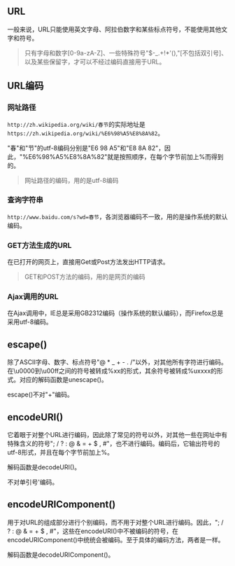 ## URL
一般来说，URL只能使用英文字母、阿拉伯数字和某些标点符号，不能使用其他文字和符号。

> 只有字母和数字[0-9a-zA-Z]、一些特殊符号"$-_.+!*'(),"[不包括双引号]、以及某些保留字，才可以不经过编码直接用于URL。

## URL编码
### 网址路径
`http://zh.wikipedia.org/wiki/春节`的实际地址是`https://zh.wikipedia.org/wiki/%E6%98%A5%E8%8A%82`。

"春"和"节"的utf-8编码分别是"E6 98 A5"和"E8 8A 82"，因此，"%E6%98%A5%E8%8A%82"就是按照顺序，在每个字节前加上%而得到的。

> 网址路径的编码，用的是utf-8编码

### 查询字符串

`http://www.baidu.com/s?wd=春节`，各浏览器编码不一致，用的是操作系统的默认编码。

### GET方法生成的URL
在已打开的网页上，直接用Get或Post方法发出HTTP请求。

> GET和POST方法的编码，用的是网页的编码

### Ajax调用的URL

在Ajax调用中，IE总是采用GB2312编码（操作系统的默认编码），而Firefox总是采用utf-8编码。

## escape()
除了ASCII字母、数字、标点符号"@ * _ + - . /"以外，对其他所有字符进行编码。在\u0000到\u00ff之间的符号被转成%xx的形式，其余符号被转成%uxxxx的形式。对应的解码函数是unescape()。

escape()不对"+"编码。

## encodeURI()
它着眼于对整个URL进行编码，因此除了常见的符号以外，对其他一些在网址中有特殊含义的符号"; / ? : @ & = + $ , #"，也不进行编码。编码后，它输出符号的utf-8形式，并且在每个字节前加上%。

解码函数是decodeURI()。

不对单引号'编码。

## encodeURIComponent()
用于对URL的组成部分进行个别编码，而不用于对整个URL进行编码。因此，"; / ? : @ & = + $ , #"，这些在encodeURI()中不被编码的符号，在encodeURIComponent()中统统会被编码。至于具体的编码方法，两者是一样。

解码函数是decodeURIComponent()。
